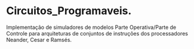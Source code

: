 # Circuitos_Programaveis.
Implementação de simuladores de modelos Parte Operativa/Parte de Controle para arquiteturas de conjuntos de instruções dos processadores Neander, Cesar e Ramsés.
